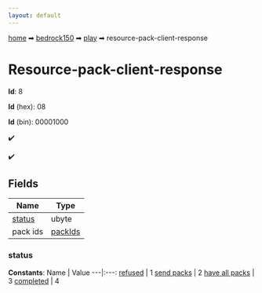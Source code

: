 ```yaml
---
layout: default
---
```


[home](/) ➡ [bedrock150](/protocol/bedrock150) ➡ [play](/protocol/bedrock150/play) ➡ resource-pack-client-response

# Resource-pack-client-response

**Id**: 8

**Id** (hex): 08

**Id** (bin): 00001000

✔️

✔️

## Fields

Name | Type
---|---
[status](#status) | ubyte
pack ids | [packIds](/protocol/bedrock150/arrays)

### status

**Constants**:
Name | Value
---|:---:
[refused](status_refused) | 1
[send packs](status_send-packs) | 2
[have all packs](status_have-all-packs) | 3
[completed](status_completed) | 4


